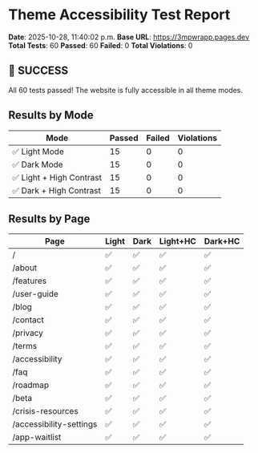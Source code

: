 # Theme Accessibility Test Report

**Date**: 2025-10-28, 11:40:02 p.m.
**Base URL**: https://3mpwrapp.pages.dev
**Total Tests**: 60
**Passed**: 60
**Failed**: 0
**Total Violations**: 0

## 🎉 SUCCESS

All 60 tests passed! The website is fully accessible in all theme modes.

## Results by Mode

| Mode | Passed | Failed | Violations |
|------|--------|--------|------------|
| ✅ Light Mode | 15 | 0 | 0 |
| ✅ Dark Mode | 15 | 0 | 0 |
| ✅ Light + High Contrast | 15 | 0 | 0 |
| ✅ Dark + High Contrast | 15 | 0 | 0 |

## Results by Page

| Page | Light | Dark | Light+HC | Dark+HC |
|------|-------|------|----------|----------|
| / | ✅ | ✅ | ✅ | ✅ |
| /about | ✅ | ✅ | ✅ | ✅ |
| /features | ✅ | ✅ | ✅ | ✅ |
| /user-guide | ✅ | ✅ | ✅ | ✅ |
| /blog | ✅ | ✅ | ✅ | ✅ |
| /contact | ✅ | ✅ | ✅ | ✅ |
| /privacy | ✅ | ✅ | ✅ | ✅ |
| /terms | ✅ | ✅ | ✅ | ✅ |
| /accessibility | ✅ | ✅ | ✅ | ✅ |
| /faq | ✅ | ✅ | ✅ | ✅ |
| /roadmap | ✅ | ✅ | ✅ | ✅ |
| /beta | ✅ | ✅ | ✅ | ✅ |
| /crisis-resources | ✅ | ✅ | ✅ | ✅ |
| /accessibility-settings | ✅ | ✅ | ✅ | ✅ |
| /app-waitlist | ✅ | ✅ | ✅ | ✅ |
